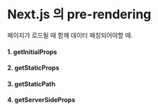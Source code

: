# Next.js 의 pre-rendering

페이지가 로드될 때 함께 데이터 패칭되어야할 때. 

#### 1. getInitialProps

#### 2. getStaticProps

#### 3. getStaticPath

#### 4. getServerSideProps